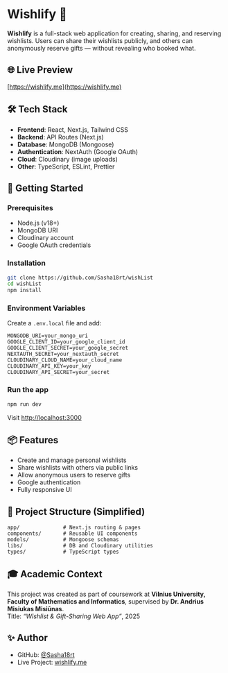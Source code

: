 # Wishlify 🎁

**Wishlify** is a full-stack web application for creating, sharing, and reserving wishlists. Users can share their wishlists publicly, and others can anonymously reserve gifts — without revealing who booked what.

## 🌐 Live Preview

[https://wishlify.me](https://wishlify.me)

## 🛠 Tech Stack

- **Frontend**: React, Next.js, Tailwind CSS
- **Backend**: API Routes (Next.js)
- **Database**: MongoDB (Mongoose)
- **Authentication**: NextAuth (Google OAuth)
- **Cloud**: Cloudinary (image uploads)
- **Other**: TypeScript, ESLint, Prettier

## 🚀 Getting Started

### Prerequisites

- Node.js (v18+)
- MongoDB URI
- Cloudinary account
- Google OAuth credentials

### Installation

```bash
git clone https://github.com/Sasha18rt/wishList
cd wishList
npm install
```

### Environment Variables

Create a `.env.local` file and add:

```env
MONGODB_URI=your_mongo_uri
GOOGLE_CLIENT_ID=your_google_client_id
GOOGLE_CLIENT_SECRET=your_google_secret
NEXTAUTH_SECRET=your_nextauth_secret
CLOUDINARY_CLOUD_NAME=your_cloud_name
CLOUDINARY_API_KEY=your_key
CLOUDINARY_API_SECRET=your_secret
```

### Run the app

```bash
npm run dev
```

Visit [http://localhost:3000](http://localhost:3000)

## 📦 Features

- Create and manage personal wishlists
- Share wishlists with others via public links
- Allow anonymous users to reserve gifts
- Google authentication
- Fully responsive UI

## 📁 Project Structure (Simplified)

```
app/              # Next.js routing & pages
components/       # Reusable UI components
models/           # Mongoose schemas
libs/             # DB and Cloudinary utilities
types/            # TypeScript types
```

## 🎓 Academic Context

This project was created as part of coursework at **Vilnius University, Faculty of Mathematics and Informatics**, supervised by **Dr. Andrius Misiukas Misiūnas**.  
Title: *“Wishlist & Gift-Sharing Web App”*, 2025

## ✨ Author

- GitHub: [@Sasha18rt](https://github.com/Sasha18rt)
- Live Project: [wishlify.me](https://wishlify.me)

